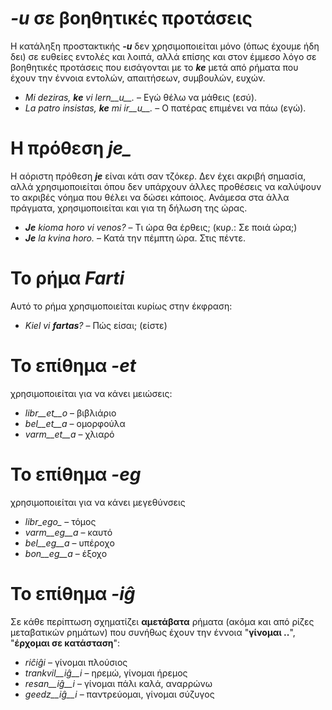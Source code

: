 # *__-u__* σε βοηθητικές προτάσεις

Η κατάληξη προστακτικής *__-u__* δεν χρησιμοποιείται μόνο (όπως έχουμε ήδη δει) σε ευθείες εντολές και λοιπά, αλλά επίσης και στον έμμεσο λόγο σε βοηθητικές προτάσεις που εισάγονται με το *__ke__* μετά από ρήματα που έχουν την έννοια εντολών, απαιτήσεων, συμβουλών, ευχών.

- *Mi deziras, __ke__ vi lern__u__.* – Εγώ θέλω να μάθεις (εσύ).
- *La patro insistas, __ke__ mi ir__u__.* – Ο πατέρας επιμένει να πάω (εγώ). 
 
# Η πρόθεση *_je__*

Η αόριστη πρόθεση *__je__* είναι κάτι σαν τζόκερ. Δεν έχει ακριβή σημασία, αλλά χρησιμοποιείται όπου δεν υπάρχουν άλλες προθέσεις να καλύψουν το ακριβές νόημα που θέλει να δώσει κάποιος. Ανάμεσα στα άλλα πράγματα, χρησιμοποιείται και για τη δήλωση της ώρας.

- *__Je__ kioma horo vi venos?* – Τι ώρα θα έρθεις; (κυρ.: Σε ποιά ώρα;)
- *__Je__ la kvina horo.* – Κατά την πέμπτη ώρα. Στις πέντε.
 

# Το ρήμα *__Farti__*

Αυτό το ρήμα χρησιμοποιείται κυρίως στην έκφραση:

- *Kiel vi __fartas__?* – Πώς είσαι; (είστε)


# Το επίθημα *__-et__*

χρησιμοποιείται για να κάνει μειώσεις:

- *libr__et__o* – βιβλιάριο
- *bel__et__a*  – ομορφούλα
- *varm__et__a* – χλιαρό
 

# Το επίθημα *__-eg__*

χρησιμοποιείται για να κάνει μεγεθύνσεις

- *libr_ego_*    – τόμος
- *varm__eg__a*  – καυτό
- *bel__eg__a*   – υπέροχο
- *bon__eg__a*   – έξοχο
 

# Το επίθημα *__-iĝ__*

Σε κάθε περίπτωση σχηματίζει __αμετάβατα__ ρήματα (ακόμα και από ρίζες μεταβατικών ρημάτων) που συνήθως έχουν την έννοια "__γίνομαι ..__", "__έρχομαι σε κατάσταση__":

- *riĉiĝi*          – γίνομαι πλούσιος
- *trankvil__iĝ__i* – ηρεμώ, γίνομαι ήρεμος
- *resan__iĝ__i*    – γίνομαι πάλι καλά, αναρρώνω
- *geedz__iĝ__i*    – παντρεύομαι, γίνομαι σύζυγος
 


